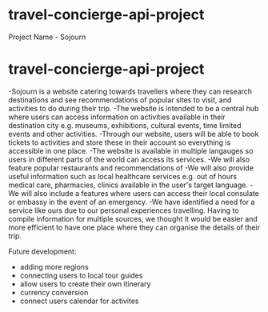 # travel-concierge-api-project
Project Name - Sojourn

# travel-concierge-api-project
-Sojourn is a website catering towards travellers where they can research destinations and see recommendations of popular sites to visit, and activities to do during their trip.
-The website is intended to be a central hub where users can access information on activities available in their destination city e.g. museums, exhibitions, cultural events, time limited events and other activities. 
-Through our website, users will be able to book tickets to activities and store these in their account so everything is accessible in one place. 
-The website is available in multiple langauges so users in different parts of the world can access its services.
-We will also feature popular restaurants and recommendations of 
-We will also provide useful information such as local healthcare services e.g. out of hours medical care, pharmacies, clinics available in the user's target language. 
-We will also include a features where users can access their local consulate or embassy in the event of an emergency. 
-We have identified a need for a service like ours due to our personal experiences travelling. Having to compile information for multiple sources, we thought it would be easier and more efficient to have one place where they can organise the details of their trip.
 
Future development:
- adding more regions 
- connecting users to local tour guides 
- allow users to create their own itinerary 
- currency conversion 
- connect users calendar for activites  
  
